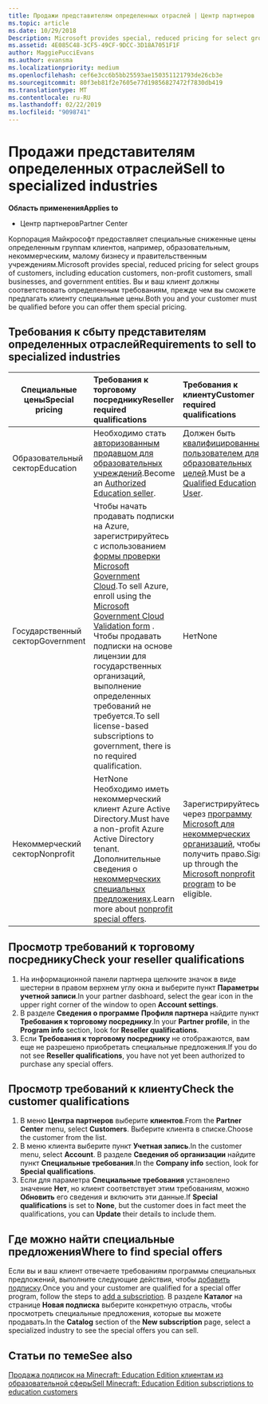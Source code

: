 ```yaml
---
title: Продажи представителям определенных отраслей | Центр партнеров
ms.topic: article
ms.date: 10/29/2018
Description: Microsoft provides special, reduced pricing for select groups of customers, including education customers, non-profit customers, and government users.
ms.assetid: 4E085C48-3CF5-49CF-9DCC-3D18A7051F1F
author: MaggiePucciEvans
ms.author: evansma
ms.localizationpriority: medium
ms.openlocfilehash: cef6e3cc6b5bb25593ae150351121793de26cb3e
ms.sourcegitcommit: 80f3eb81f2e7605e77d19856827472f7830db419
ms.translationtype: MT
ms.contentlocale: ru-RU
ms.lasthandoff: 02/22/2019
ms.locfileid: "9098741"
---
```

# <a name="sell-to-specialized-industries"></a><span data-ttu-id="0bf73-102">Продажи представителям определенных отраслей</span><span class="sxs-lookup"><span data-stu-id="0bf73-102">Sell to specialized industries</span></span>

**<span data-ttu-id="0bf73-103">Область применения</span><span class="sxs-lookup"><span data-stu-id="0bf73-103">Applies to</span></span>**

-  <span data-ttu-id="0bf73-104">Центр партнеров</span><span class="sxs-lookup"><span data-stu-id="0bf73-104">Partner Center</span></span>

<span data-ttu-id="0bf73-105">Корпорация Майкрософт предоставляет специальные сниженные цены определенным группам клиентов, например, образовательным, некоммерческим, малому бизнесу и правительственным учреждениям.</span><span class="sxs-lookup"><span data-stu-id="0bf73-105">Microsoft provides special, reduced pricing for select groups of customers, including education customers, non-profit customers, small businesses, and government entities.</span></span> <span data-ttu-id="0bf73-106">Вы и ваш клиент должны соответствовать определенным требованиям, прежде чем вы сможете предлагать клиенту специальные цены.</span><span class="sxs-lookup"><span data-stu-id="0bf73-106">Both you and your customer must be qualified before you can offer them special pricing.</span></span> 

## <a name="requirements-to-sell-to-specialized-industries"></a><span data-ttu-id="0bf73-107">Требования к сбыту представителям определенных отраслей</span><span class="sxs-lookup"><span data-stu-id="0bf73-107">Requirements to sell to specialized industries</span></span>

|**<span data-ttu-id="0bf73-108">Специальные цены</span><span class="sxs-lookup"><span data-stu-id="0bf73-108">Special pricing</span></span>**   |**<span data-ttu-id="0bf73-109">Требования к торговому посреднику</span><span class="sxs-lookup"><span data-stu-id="0bf73-109">Reseller required qualifications</span></span>**   |**<span data-ttu-id="0bf73-110">Требования к клиенту</span><span class="sxs-lookup"><span data-stu-id="0bf73-110">Customer required qualifications</span></span>**   |
|----------------------------|:---------------------------------|:------------------------------------------|
|<span data-ttu-id="0bf73-111">Образовательный сектор</span><span class="sxs-lookup"><span data-stu-id="0bf73-111">Education</span></span>   |<span data-ttu-id="0bf73-112">Необходимо стать [авторизованным продавцом для образовательных учреждений](https://www.mepn.com).</span><span class="sxs-lookup"><span data-stu-id="0bf73-112">Become an [Authorized Education seller](https://www.mepn.com).</span></span>   | <span data-ttu-id="0bf73-113">Должен быть [квалифицированным пользователем для образовательных целей](https://www.microsoftvolumelicensing.com/DocumentSearch.aspx?Mode=3&DocumentTypeId=7).</span><span class="sxs-lookup"><span data-stu-id="0bf73-113">Must be a [Qualified Education User](https://www.microsoftvolumelicensing.com/DocumentSearch.aspx?Mode=3&DocumentTypeId=7).</span></span>   |
|<span data-ttu-id="0bf73-114">Государственный сектор</span><span class="sxs-lookup"><span data-stu-id="0bf73-114">Government</span></span>   |<span data-ttu-id="0bf73-115">Чтобы начать продавать подписки на Azure, зарегистрируйтесь с использованием [формы проверки Microsoft Government Cloud](https://azuregov.microsoft.com/csp).</span><span class="sxs-lookup"><span data-stu-id="0bf73-115">To sell Azure, enroll using the [Microsoft Government Cloud Validation form](https://azuregov.microsoft.com/csp) .</span></span> <span data-ttu-id="0bf73-116">Чтобы продавать подписки на основе лицензии для государственных организаций, выполнение определенных требований не требуется.</span><span class="sxs-lookup"><span data-stu-id="0bf73-116">To sell license-based subscriptions to government, there is no required qualification.</span></span>|   <span data-ttu-id="0bf73-117">Нет</span><span class="sxs-lookup"><span data-stu-id="0bf73-117">None</span></span>|
|<span data-ttu-id="0bf73-118">Некоммерческий сектор</span><span class="sxs-lookup"><span data-stu-id="0bf73-118">Nonprofit</span></span>  |<span data-ttu-id="0bf73-119">Нет</span><span class="sxs-lookup"><span data-stu-id="0bf73-119">None</span></span><br><span data-ttu-id="0bf73-120">Необходимо иметь некоммерческий клиент Azure Active Directory.</span><span class="sxs-lookup"><span data-stu-id="0bf73-120">Must have a non-profit Azure Active Directory tenant.</span></span><br><span data-ttu-id="0bf73-121">Дополнительные сведения о [некоммерческих специальных предложениях](https://assetsprod.microsoft.com/mpn/en-us/nonprofit-skus-in-csp-faq.pdf).</span><span class="sxs-lookup"><span data-stu-id="0bf73-121">Learn more about [nonprofit special offers](https://assetsprod.microsoft.com/mpn/en-us/nonprofit-skus-in-csp-faq.pdf).</span></span>   |<span data-ttu-id="0bf73-122">Зарегистрируйтесь через [программу Microsoft для некоммерческих организаций](https://nonprofit.microsoft.com/#/register), чтобы получить право.</span><span class="sxs-lookup"><span data-stu-id="0bf73-122">Sign up through the [Microsoft nonprofit program](https://nonprofit.microsoft.com/#/register) to be eligible.</span></span>   |


## <a name="check-your-reseller-qualifications"></a><span data-ttu-id="0bf73-123">Просмотр требований к торговому посреднику</span><span class="sxs-lookup"><span data-stu-id="0bf73-123">Check your reseller qualifications</span></span>

1.  <span data-ttu-id="0bf73-124">На информационной панели партнера щелкните значок в виде шестерни в правом верхнем углу окна и выберите пункт **Параметры учетной записи**.</span><span class="sxs-lookup"><span data-stu-id="0bf73-124">In your partner dasbhoard, select the gear icon in the upper right corner of the window to open **Account settings**.</span></span>
2.  <span data-ttu-id="0bf73-125">В разделе **Сведения о программе** **Профиля партнера** найдите пункт **Требования к торговому посреднику**.</span><span class="sxs-lookup"><span data-stu-id="0bf73-125">In your **Partner profile**, in the **Program info** section, look for **Reseller qualifications**.</span></span>
3.  <span data-ttu-id="0bf73-126">Если **Требования к торговому посреднику** не отображаются, вам еще не разрешено приобретать специальные предложения.</span><span class="sxs-lookup"><span data-stu-id="0bf73-126">If you do not see **Reseller qualifications**, you have not yet been authorized to purchase any special offers.</span></span>

## <a name="check-the-customer-qualifications"></a><span data-ttu-id="0bf73-127">Просмотр требований к клиенту</span><span class="sxs-lookup"><span data-stu-id="0bf73-127">Check the customer qualifications</span></span>

1.  <span data-ttu-id="0bf73-128">В меню **Центра партнеров** выберите **клиентов**.</span><span class="sxs-lookup"><span data-stu-id="0bf73-128">From the **Partner Center** menu, select **Customers**.</span></span> <span data-ttu-id="0bf73-129">Выберите клиента в списке.</span><span class="sxs-lookup"><span data-stu-id="0bf73-129">Choose the customer from the list.</span></span>
2.  <span data-ttu-id="0bf73-130">В меню клиента выберите пункт **Учетная запись**.</span><span class="sxs-lookup"><span data-stu-id="0bf73-130">In the customer menu, select **Account**.</span></span> <span data-ttu-id="0bf73-131">В разделе **Сведения об организации** найдите пункт **Специальные требования**.</span><span class="sxs-lookup"><span data-stu-id="0bf73-131">In the **Company info** section, look for **Special qualifications**.</span></span>
3.  <span data-ttu-id="0bf73-132">Если для параметра **Специальные требования** установлено значение **Нет**, но клиент соответствует этим требованиям, можно **Обновить** его сведения и включить эти данные.</span><span class="sxs-lookup"><span data-stu-id="0bf73-132">If **Special qualifications** is set to **None**, but the customer does in fact meet the qualifications, you can **Update** their details to include them.</span></span>

## <a name="where-to-find-special-offers"></a><span data-ttu-id="0bf73-133">Где можно найти специальные предложения</span><span class="sxs-lookup"><span data-stu-id="0bf73-133">Where to find special offers</span></span>

<span data-ttu-id="0bf73-134">Если вы и ваш клиент отвечаете требованиям программы специальных предложений, выполните следующие действия, чтобы [добавить подписку](create-a-new-subscription.md).</span><span class="sxs-lookup"><span data-stu-id="0bf73-134">Once you and your customer are qualified for a special offer program, follow the steps to [add a subscription](create-a-new-subscription.md).</span></span> <span data-ttu-id="0bf73-135">В разделе **Каталог** на странице **Новая подписка** выберите конкретную отрасль, чтобы просмотреть специальные предложения, которые вы можете продавать.</span><span class="sxs-lookup"><span data-stu-id="0bf73-135">In the **Catalog** section of the **New subscription** page, select a specialized industry to see the special offers you can sell.</span></span>

## <a name="see-also"></a><span data-ttu-id="0bf73-136">Статьи по теме</span><span class="sxs-lookup"><span data-stu-id="0bf73-136">See also</span></span>

[<span data-ttu-id="0bf73-137">Продажа подписок на Minecraft: Education Edition клиентам из образовательной сферы</span><span class="sxs-lookup"><span data-stu-id="0bf73-137">Sell Minecraft: Education Edition subscriptions to education customers</span></span>](minecraft-subscriptions.md)


 

 

 



